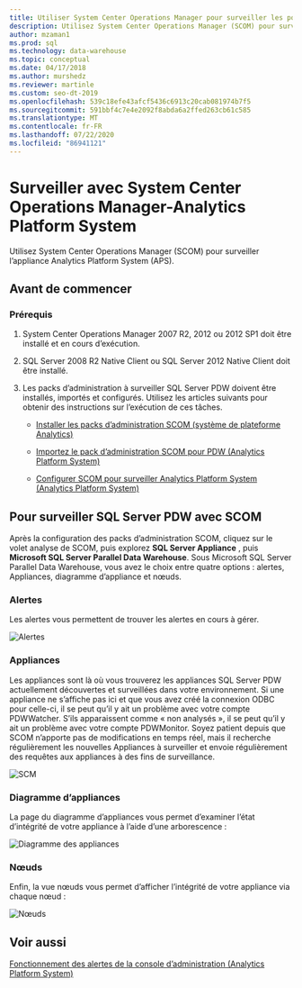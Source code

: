 ```yaml
---
title: Utiliser System Center Operations Manager pour surveiller les points d’accès
description: Utilisez System Center Operations Manager (SCOM) pour surveiller l’appliance Analytics Platform System (APS).
author: mzaman1
ms.prod: sql
ms.technology: data-warehouse
ms.topic: conceptual
ms.date: 04/17/2018
ms.author: murshedz
ms.reviewer: martinle
ms.custom: seo-dt-2019
ms.openlocfilehash: 539c18efe43afcf5436c6913c20cab081974b7f5
ms.sourcegitcommit: 591bbf4c7e4e2092f8abda6a2ffed263cb61c585
ms.translationtype: MT
ms.contentlocale: fr-FR
ms.lasthandoff: 07/22/2020
ms.locfileid: "86941121"
---
```

# <a name="monitor-with-system-center-operations-manager---analytics-platform-system"></a>Surveiller avec System Center Operations Manager-Analytics Platform System
Utilisez System Center Operations Manager (SCOM) pour surveiller l’appliance Analytics Platform System (APS).
  
## <a name="before-you-begin"></a>Avant de commencer  
  
### <a name="prerequisites"></a>Prérequis  
  
1.  System Center Operations Manager 2007 R2, 2012 ou 2012 SP1 doit être installé et en cours d’exécution.  
  
2.  SQL Server 2008 R2 Native Client ou SQL Server 2012 Native Client doit être installé.  
  
3.  Les packs d’administration à surveiller SQL Server PDW doivent être installés, importés et configurés. Utilisez les articles suivants pour obtenir des instructions sur l’exécution de ces tâches.  
  
    -   [Installer les packs d’administration SCOM &#40;système de plateforme Analytics&#41;](install-the-scom-management-packs.md)  
  
    -   [Importez le pack d’administration SCOM pour PDW &#40;Analytics Platform System&#41;](import-the-scom-management-pack-for-pdw.md) 
    
    -   [Configurer SCOM pour surveiller Analytics Platform System &#40;Analytics Platform System&#41;](configure-scom-to-monitor-analytics-platform-system.md)
  
<!-- MISSING LINKS    -   [Import the SCOM Management Pack for HDInsight &#40;Analytics Platform System&#41;](import-the-scom-management-pack-for-hdinsight.md)  -->  
   
  
## <a name="to-monitor-sql-server-pdw-with-scom"></a>Pour surveiller SQL Server PDW avec SCOM  
Après la configuration des packs d’administration SCOM, cliquez sur le volet analyse de SCOM, puis explorez **SQL Server Appliance** , puis **Microsoft SQL Server Parallel Data Warehouse**. Sous Microsoft SQL Server Parallel Data Warehouse, vous avez le choix entre quatre options : alertes, Appliances, diagramme d’appliance et nœuds.  
  
### <a name="alerts"></a>Alertes  
Les alertes vous permettent de trouver les alertes en cours à gérer.  
  
![Alertes](./media/monitor-the-appliance-by-using-system-center-operations-manager/SCOM_SCOM.png "SCOM_SCOM")  
  
### <a name="appliances"></a>Appliances  
Les appliances sont là où vous trouverez les appliances SQL Server PDW actuellement découvertes et surveillées dans votre environnement. Si une appliance ne s’affiche pas ici et que vous avez créé la connexion ODBC pour celle-ci, il se peut qu’il y ait un problème avec votre compte PDWWatcher. S’ils apparaissent comme « non analysés », il se peut qu’il y ait un problème avec votre compte PDWMonitor. Soyez patient depuis que SCOM n’apporte pas de modifications en temps réel, mais il recherche régulièrement les nouvelles Appliances à surveiller et envoie régulièrement des requêtes aux appliances à des fins de surveillance.  
  
![SCM](./media/monitor-the-appliance-by-using-system-center-operations-manager/SCOM_SCOM2.png "SCOM_SCOM2")  
  
### <a name="appliances-diagram"></a>Diagramme d’appliances  
La page du diagramme d’appliances vous permet d’examiner l’état d’intégrité de votre appliance à l’aide d’une arborescence :  
  
![Diagramme des appliances](./media/monitor-the-appliance-by-using-system-center-operations-manager/SCOM_SCOM3.png "SCOM_SCOM3")  
  
### <a name="nodes"></a>Nœuds  
Enfin, la vue nœuds vous permet d’afficher l’intégrité de votre appliance via chaque nœud :  
  
![Nœuds](./media/monitor-the-appliance-by-using-system-center-operations-manager/SCOM_SCOM4.png "SCOM_SCOM4")  
  
## <a name="see-also"></a>Voir aussi  
<!-- MISSING LINKS [Common Metadata Query Examples &#40;SQL Server PDW&#41;](../sqlpdw/common-metadata-query-examples-sql-server-pdw.md)  -->  
[Fonctionnement des alertes de la console d’administration &#40;Analytics Platform System&#41;](understanding-admin-console-alerts.md)  
  

